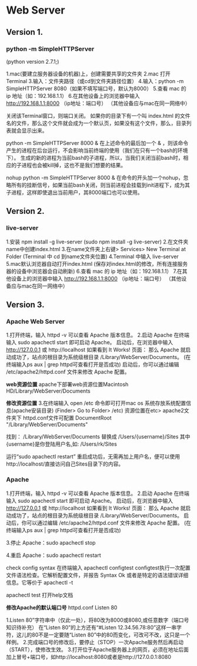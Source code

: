 # Web Server

## Version 1.
### python -m SimpleHTTPServer
(python version 2.7.1;)

1.mac(要建立服务器设备的机器)上，创建需要共享的文件夹
2.mac 打开 Terminal
3.输入：文件夹路径（或cd到文件夹路径位置）
4.输入：python -m SimpleHTTPServer 8080（如果不填写端口号，默认为8000）
5.查看 mac 的 ip 地址（如：192.168.1.1）
6.在其他设备上的浏览器中输入 http://192.168.1.1:8000 （ip地址：端口号）
（其他设备应与mac在同一网络中）

关闭该Terminal窗口，则端口关闭。
如果你的目录下有一个叫 index.html 的文件名的文件，那么这个文件就会成为一个默认页，如果没有这个文件，那么，目录列表就会显示出来。

python -m SimpleHTTPServer 8000 &
在上述命令的最后加一个 & ，则该命令产生的进程在后台运行，不会影响当前终端的使用（我们在只有一个bash的环境下）。
生成的新的进程为当前bash的子进程，所以，当我们关闭当前bash时，相应的子进程也会被kill掉，这也不是我们想要的结果。

nohup python -m SimpleHTTPServer 8000 &
在命令的开头加一个nohup，忽略所有的挂断信号，如果当前bash关闭，则当前进程会挂载到init进程下，成为其子进程，这样即使退出当前用户，其8000端口也可以使用。


## Version 2.
### live-server

1.安装
npm install -g live-server
(sudo npm install -g live-server)
2.在文件夹name中创建index.html
3.在name文件夹上右键> Services> New Terminal at Folder
(Terminal 中 cd 到name文件夹位置)
4.Terminal 中输入 live-server
5.mac默认浏览器自动打开index.html
(保存对index.html的修改，所有连接服务器的设备中浏览器会自动刷新)
6.查看 mac 的 ip 地址（如：192.168.1.1）
7.在其他设备上的浏览器中输入 http://192.168.1.1:8000 （ip地址：端口号）
（其他设备应与mac在同一网络中）


## Version 3.
### Apache Web Server

1.打开终端，输入 httpd -v 可以查看 Apache 版本信息。
2.启动 Apache
在终端输入 sudo apachectl start 即可启动 Apache。
启动后，在浏览器中输入 http://127.0.0.1 或 http://localhost 如果看到 It Works! 页面：
那么 Apache 就启动成功了，站点的根目录为系统级根目录 /Library/WebServer/Documents。
(在终端输入ps aux | grep httpd可查看打开是否成功)
启动后，你可以通过编辑 /etc/apache2/httpd.conf 文件来修改 Apache 配置。



**web资源位置**
apache下部署web资源位置Macintosh HD/Library/WebServer/Documents

**修改资源位置**
3.在终端输入 open /etc 命令即可打开mac os 系统存放系统配置信息(apache安装目录)
(Finder> Go to Folder> /etc)
资源位置在etc> apache2文件夹下 httpd.conf文件可配置
DocumentRoot "/Library/WebServer/Documents"

找到：
/Library/WebServer/Documents
替换成
/Users/{username}/Sites
其中{username}是你登陆用户名,如:
/Users/rk/Sites

运行“sudo apachectl restart”
重启成功后，无需再加上用户名，便可以使用http://localhost/直接访问自己Sites目录下的内容。




### Apache

1.打开终端，输入 httpd -v 可以查看 Apache 版本信息。
2.启动 Apache
在终端输入 sudo apachectl start 即可启动 Apache。
启动后，在浏览器中输入 http://127.0.0.1 或 http://localhost 如果看到 It Works! 页面：
那么 Apache 就启动成功了，站点的根目录为系统级根目录 /Library/WebServer/Documents。
启动后，你可以通过编辑 /etc/apache2/httpd.conf 文件来修改 Apache 配置。
(在终端输入ps aux | grep httpd可查看打开是否成功)

3.停止 Apache：sudo apachectl stop

4.重启 Apache：sudo apachectl restart

check config syntax
在终端输入 apachectl configtest
configtest执行一次配置文件语法检查。它解析配置文件，并报告 Syntax Ok 或者是特定的语法错误详细信息。它等价于 apachectl -t 

apachectl test
打开help文档

**修改Apache的默认端口号**
httpd.conf
Listen 80

1.Listen 80”字符串中（仅此一处），将80改为8000或8080,或任意数字（端口号知识待补充）
在“Listen 80”的上方还有“#Listen 12.34.56.78:80”这样一串字符，这儿的80不是一定要随“Listen 80”中的80而变化，可改可不改，这只是一个样例。
2.完成端口号的修改后，要停止（STOP）一次Apache服务然后再启动（START），使修改生效。
3.打开位于Apache服务器上的网页，必须在地址后面加上冒号+端口号，如http://localhost:8080或者是http://127.0.0.1:8080

